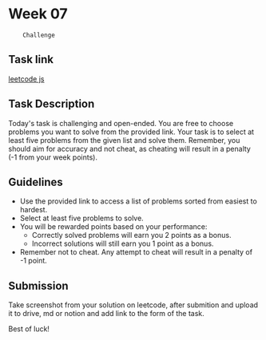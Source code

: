 # Week 07 

        Challenge

## Task link
[leetcode js](https://leetcode.com/problemset/javascript/?sorting=W3sic29ydE9yZGVyIjoiQVNDRU5ESU5HIiwib3JkZXJCeSI6IkRJRkZJQ1VMVFkifV0%3D)

## Task Description
Today's task is challenging and open-ended. You are free to choose problems you want to solve from the provided link. Your task is to select at least five problems from the given list and solve them. Remember, you should aim for accuracy and not cheat, as cheating will result in a penalty (-1 from your week points).

## Guidelines
- Use the provided link to access a list of problems sorted from easiest to hardest.
- Select at least five problems to solve.
- You will be rewarded points based on your performance:
  - Correctly solved problems will earn you 2 points as a bonus.
  - Incorrect solutions will still earn you 1 point as a bonus.
- Remember not to cheat. Any attempt to cheat will result in a penalty of -1 point.

## Submission
Take screenshot from your solution on leetcode, after submition and upload it to drive, md or notion and add link to the form of the task.

Best of luck!